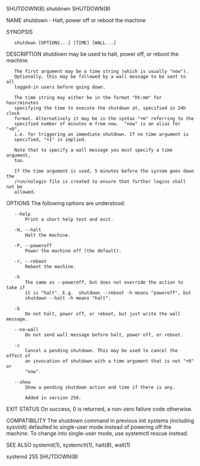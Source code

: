 SHUTDOWN(8)                        shutdown                        SHUTDOWN(8)

NAME
       shutdown - Halt, power off or reboot the machine

SYNOPSIS

       shutdown [OPTIONS...] [TIME] [WALL...]

DESCRIPTION
       shutdown may be used to halt, power off, or reboot the machine.

       The first argument may be a time string (which is usually "now").
       Optionally, this may be followed by a wall message to be sent to all
       logged-in users before going down.

       The time string may either be in the format "hh:mm" for hour/minutes
       specifying the time to execute the shutdown at, specified in 24h clock
       format. Alternatively it may be in the syntax "+m" referring to the
       specified number of minutes m from now.  "now" is an alias for "+0",
       i.e. for triggering an immediate shutdown. If no time argument is
       specified, "+1" is implied.

       Note that to specify a wall message you must specify a time argument,
       too.

       If the time argument is used, 5 minutes before the system goes down the
       /run/nologin file is created to ensure that further logins shall not be
       allowed.

OPTIONS
       The following options are understood:

       --help
           Print a short help text and exit.

       -H, --halt
           Halt the machine.

       -P, --poweroff
           Power the machine off (the default).

       -r, --reboot
           Reboot the machine.

       -h
           The same as --poweroff, but does not override the action to take if
           it is "halt". E.g.  shutdown --reboot -h means "poweroff", but
           shutdown --halt -h means "halt".

       -k
           Do not halt, power off, or reboot, but just write the wall message.

       --no-wall
           Do not send wall message before halt, power off, or reboot.

       -c
           Cancel a pending shutdown. This may be used to cancel the effect of
           an invocation of shutdown with a time argument that is not "+0" or
           "now".

       --show
           Show a pending shutdown action and time if there is any.

           Added in version 250.

EXIT STATUS
       On success, 0 is returned, a non-zero failure code otherwise.

COMPATIBILITY
       The
        shutdown command in previous init systems (including sysvinit)
       defaulted to single-user mode instead of powering off the machine. To
       change into single-user mode, use systemctl rescue instead.

SEE ALSO
       systemd(1), systemctl(1), halt(8), wall(1)

systemd 255                                                        SHUTDOWN(8)
